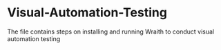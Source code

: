 # Visual-Automation-Testing
The file contains steps on installing and running Wraith to conduct visual automation testing

